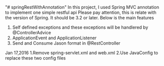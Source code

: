 "# springRestWithAnnotation" 
In this project, I used Spring MVC annotation to implement one simple restful api
Please pay attention, this is relate with the version of Spring. It should be 3.2 or later.
Below is the main features
1. Self defined exceptions and these exceptions will be handlered by @ControllerAdvice
2. ApplicationEvent and ApplicationListener
3. Send and Consume Jason format in @RestController

Jan 17,2016
1.Remove spring-servlet.xml and web.xml
2.Use JavaConfig to replace these two config files